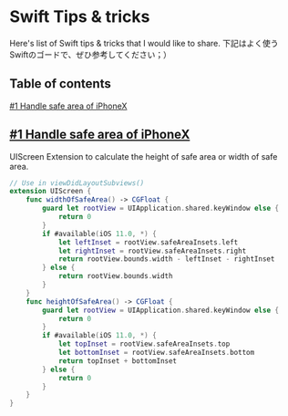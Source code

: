 # Swift Tips & tricks
Here's list of Swift tips & tricks that I would like to share.
下記はよく使うSwiftのゴードで、ぜひ参考してください；）

## Table of contents

[#1 Handle safe area of iPhoneX](https://github.com/Jack7a5aGitHub/iOS_SwiftTipsAndUsefulCode#1-Handle-safe-area-of-iPhoneX)<br />

## [#1 Handle safe area of iPhoneX]()

UIScreen Extension to calculate the height of safe area or width of safe area.

```swift
// Use in viewDidLayoutSubviews()
extension UIScreen {
    func widthOfSafeArea() -> CGFloat {
        guard let rootView = UIApplication.shared.keyWindow else {
            return 0   
        }
        if #available(iOS 11.0, *) {
            let leftInset = rootView.safeAreaInsets.left
            let rightInset = rootView.safeAreaInsets.right
            return rootView.bounds.width - leftInset - rightInset
        } else {
            return rootView.bounds.width   
        }      
    }    
    func heightOfSafeArea() -> CGFloat {    
        guard let rootView = UIApplication.shared.keyWindow else {
            return 0     
        }      
        if #available(iOS 11.0, *) {          
            let topInset = rootView.safeAreaInsets.top           
            let bottomInset = rootView.safeAreaInsets.bottom        
            return topInset + bottomInset
        } else {
            return 0   
        }  
    }
}
```
